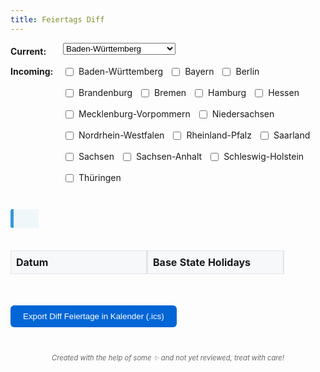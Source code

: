 ```yaml
---
title: Feiertags Diff
---
```


<div class="form-container">
  <div class="form-group">
    <label for="base-state" class="form-label">Current:</label>
    <select id="base-state" name="base-state" onchange="compareHolidays()">
      <option value="Baden-Württemberg">Baden-Württemberg</option>
      <option value="Bayern">Bayern</option>
      <option value="Berlin">Berlin</option>
      <option value="Brandenburg">Brandenburg</option>
      <option value="Bremen">Bremen</option>
      <option value="Hamburg">Hamburg</option>
      <option value="Hessen">Hessen</option>
      <option value="Mecklenburg-Vorpommern">Mecklenburg-Vorpommern</option>
      <option value="Niedersachsen">Niedersachsen</option>
      <option value="Nordrhein-Westfalen">Nordrhein-Westfalen</option>
      <option value="Rheinland-Pfalz">Rheinland-Pfalz</option>
      <option value="Saarland">Saarland</option>
      <option value="Sachsen">Sachsen</option>
      <option value="Sachsen-Anhalt">Sachsen-Anhalt</option>
      <option value="Schleswig-Holstein">Schleswig-Holstein</option>
      <option value="Thüringen">Thüringen</option>
    </select>
  </div>
  <div class="form-group">
    <label for="compare-states" class="form-label">Incoming:</label>
    <div id="compare-states" class="horizontal-checkboxes">
      <label><input type="checkbox" name="compare-state" value="Baden-Württemberg" onchange="compareHolidays()"> Baden-Württemberg</label>
      <label><input type="checkbox" name="compare-state" value="Bayern" onchange="compareHolidays()"> Bayern</label>
      <label><input type="checkbox" name="compare-state" value="Berlin" onchange="compareHolidays()"> Berlin</label>
      <label><input type="checkbox" name="compare-state" value="Brandenburg" onchange="compareHolidays()"> Brandenburg</label>
      <label><input type="checkbox" name="compare-state" value="Bremen" onchange="compareHolidays()"> Bremen</label>
      <label><input type="checkbox" name="compare-state" value="Hamburg" onchange="compareHolidays()"> Hamburg</label>
      <label><input type="checkbox" name="compare-state" value="Hessen" onchange="compareHolidays()"> Hessen</label>
      <label><input type="checkbox" name="compare-state" value="Mecklenburg-Vorpommern" onchange="compareHolidays()"> Mecklenburg-Vorpommern</label>
      <label><input type="checkbox" name="compare-state" value="Niedersachsen" onchange="compareHolidays()"> Niedersachsen</label>
      <label><input type="checkbox" name="compare-state" value="Nordrhein-Westfalen" onchange="compareHolidays()"> Nordrhein-Westfalen</label>
      <label><input type="checkbox" name="compare-state" value="Rheinland-Pfalz" onchange="compareHolidays()"> Rheinland-Pfalz</label>
      <label><input type="checkbox" name="compare-state" value="Saarland" onchange="compareHolidays()"> Saarland</label>
      <label><input type="checkbox" name="compare-state" value="Sachsen" onchange="compareHolidays()"> Sachsen</label>
      <label><input type="checkbox" name="compare-state" value="Sachsen-Anhalt" onchange="compareHolidays()"> Sachsen-Anhalt</label>
      <label><input type="checkbox" name="compare-state" value="Schleswig-Holstein" onchange="compareHolidays()"> Schleswig-Holstein</label>
      <label><input type="checkbox" name="compare-state" value="Thüringen" onchange="compareHolidays()"> Thüringen</label>
    </div>
  </div>
</div>

<div id="next-holiday" class="next-holiday">
  <!-- Next holiday information will be dynamically added here -->
</div>

<div id="result" class="diff-container">
  <table id="holidays-table">
    <thead>
      <tr>
        <th>Datum</th>
        <th id="base-state-header">Base State Holidays</th>
        <!-- Compare state headers will be dynamically added here -->
      </tr>
    </thead>
    <tbody id="holidays-table-body">
      <!-- Holiday rows will be dynamically added here -->
    </tbody>
  </table>
</div>

<button id="download-ics" class="download-button">Export Diff Feiertage in Kalender (.ics)</button>

<p class="disclaimer">Created with the help of some ✨ and not yet reviewed, treat with care!</p>

<style>
    .main-content {
        max-width: 80%;
        margin: 0 auto;
    }

    @media (max-width: 768px) {
        .main-content {
            max-width: 95%;
            margin: 0 auto;
        }

        .form-group {
            flex-direction: column;
        }

        .form-label {
            margin-bottom: 5px;
        }

        #base-state {
            width: 100%;
            max-width: none;
        }

        .horizontal-checkboxes {
            flex-direction: column;
            gap: 8px;
        }

        .horizontal-checkboxes label {
            margin-left: 0;
            font-size: 14px;
        }

        .next-holiday {
            font-size: 14px;
            padding: 10px;
        }

        /* Disable sticky columns on mobile */
        th:first-child,
        td:first-child,
        th:nth-child(2),
        td:nth-child(2) {
            position: static;
            min-width: 120px;
        }

        /* Adjust table for better mobile view */
        th, td {
            padding: 6px;
            min-width: 120px;
            font-size: 14px;
        }

        .download-button {
            width: 100%;
            margin: 15px 0;
            padding: 12px;
            font-size: 16px;
        }

        /* Make the table container full-width on mobile */
        .diff-container {
            margin: 0 -15px;
            width: calc(100% + 30px);
        }
    }


    @media (max-width: 768px) {
        .main-content {
            max-width: 95%;
            margin: 0 auto;
        }

        .form-group {
            flex-direction: column;
        }

        .form-label {
            margin-bottom: 5px;
        }

        #base-state {
            width: 100%;
            max-width: none;
        }

        .horizontal-checkboxes {
            flex-direction: column;
            gap: 8px;
        }

        .horizontal-checkboxes label {
            margin-left: 0;
            font-size: 14px;
        }

        .next-holiday {
            font-size: 14px;
            padding: 10px;
        }

        /* Disable sticky columns on mobile */
        th:first-child,
        td:first-child,
        th:nth-child(2),
        td:nth-child(2) {
            position: static;
            min-width: 120px;
        }

        /* Adjust table for better mobile view */
        th, td {
            padding: 6px;
            min-width: 120px;
            font-size: 14px;
        }

        .download-button {
            width: 100%;
            margin: 15px 0;
            padding: 12px;
            font-size: 16px;
        }

        /* Make the table container full-width on mobile */
        .diff-container {
            margin: 0 -15px;
            width: calc(100% + 30px);
        }
    }


    @media (max-width: 768px) {
        .main-content {
            max-width: 95%;
            margin: 0 auto;
        }

        .form-group {
            flex-direction: column;
        }

        .form-label {
            margin-bottom: 5px;
        }

        #base-state {
            width: 100%;
            max-width: none;
        }

        .horizontal-checkboxes {
            flex-direction: column;
            gap: 8px;
        }

        .horizontal-checkboxes label {
            margin-left: 0;
            font-size: 14px;
        }

        .next-holiday {
            font-size: 14px;
            padding: 10px;
        }

        /* Disable sticky columns on mobile */
        th:first-child,
        td:first-child,
        th:nth-child(2),
        td:nth-child(2) {
            position: static;
            min-width: 120px;
        }

        /* Adjust table for better mobile view */
        th, td {
            padding: 6px;
            min-width: 120px;
            font-size: 14px;
        }

        .download-button {
            width: 100%;
            margin: 15px 0;
            padding: 12px;
            font-size: 16px;
        }

        /* Make the table container full-width on mobile */
        .diff-container {
            margin: 0 -15px;
            width: calc(100% + 30px);
        }
    }


    @media (max-width: 768px) {
        .main-content {
            max-width: 95%;
            margin: 0 auto;
        }

        .form-group {
            flex-direction: column;
        }

        .form-label {
            margin-bottom: 5px;
        }

        #base-state {
            width: 100%;
            max-width: none;
        }

        .horizontal-checkboxes {
            flex-direction: column;
            gap: 8px;
        }

        .horizontal-checkboxes label {
            margin-left: 0;
            font-size: 14px;
        }

        .next-holiday {
            font-size: 14px;
            padding: 10px;
        }

        /* Disable sticky columns on mobile */
        th:first-child,
        td:first-child,
        th:nth-child(2),
        td:nth-child(2) {
            position: static;
            min-width: 120px;
        }

        /* Adjust table for better mobile view */
        th, td {
            padding: 6px;
            min-width: 120px;
            font-size: 14px;
        }

        .download-button {
            width: 100%;
            margin: 15px 0;
            padding: 12px;
            font-size: 16px;
        }

        /* Make the table container full-width on mobile */
        .diff-container {
            margin: 0 -15px;
            width: calc(100% + 30px);
        }
    }

    .diff-container {
        overflow-x: auto;
        position: relative;
    }
    table {
        width: 100%;
        border-collapse: separate;
        border-spacing: 0;
        table-layout: fixed;
        overflow: hidden;
    }

    th, td {
        padding: 8px;
        border: 1px solid #e1e4e8;
        text-align: left;
        min-width: 200px;
    }

    /* Sticky first two columns */
    th:first-child,
    td:first-child {
        position: sticky;
        left: 0;
        z-index: 2;
        background: white;
        border-right: 2px solid #e1e4e8;
    }

    th:nth-child(2),
    td:nth-child(2) {
        position: sticky;
        left: 200px; /* same as min-width */
        z-index: 1;
        background: white;
        border-right: 2px solid #e1e4e8;
    }

    th:first-child,
    th:nth-child(2) {
        z-index: 3;
        background: #f6f8fa;
    }

    tr:nth-child(odd) td:first-child,
    tr:nth-child(odd) td:nth-child(2) {
        background: #fafafa;
    }
    .added {
        background-color: #e6ffed;
        color: #22863a;
    }
    .removed {
        background-color: #ffeef0;
        color: #cb2431;
    }
    .horizontal-checkboxes {
        display: flex;
        flex-wrap: wrap;
        gap: 10px;
        padding-left: 0;
    }
    .horizontal-checkboxes label {
        display: flex;
        gap: 5px;

    }
    .next-holiday {
        margin: 20px 0;
        background-color: #f0f7fb;
        border-left: 5px solid #3498db;
        padding: 15px;
        padding-right: 25px;
        border-radius: 3px;
        display: inline-block;
        max-width: 100%;
    }
    .warning-icon {
        color: #d9534f;
        margin-left: 5px;
    }
    .form-container {
        margin-bottom: 20px;
    }
    .form-group {
        display: flex;
        align-items: flex-start;
        margin-bottom: 10px;
    }
    .form-group label {
        padding-top: 5px;
    }
    .form-label {
        min-width: 6em;
        font-weight: bold;
    }
    .disclaimer {
        text-align: center;
        font-style: italic;
        color: #666;
        margin-top: 2em;
        font-size: 0.8em;
    }
    .download-button {
        margin: 20px 0;
        padding: 10px 20px;
        background-color: #0366d6;
        color: white;
        border: none;
        border-radius: 6px;
        cursor: pointer;
    }
    .download-button:hover {
        background-color: #045cb5;
    }
</style>
<script>
  let holidays = {};

  async function fetchHolidays() {
    const response = await fetch('https://date.nager.at/api/v3/PublicHolidays/2024/DE');
    const data = await response.json();
    
    // Complete mapping of state codes to full names
    const stateMapping = {
      'DE-BW': 'Baden-Württemberg',
      'DE-BY': 'Bayern',
      'DE-BE': 'Berlin',
      'DE-BB': 'Brandenburg',
      'DE-HB': 'Bremen',
      'DE-HH': 'Hamburg',
      'DE-HE': 'Hessen',
      'DE-MV': 'Mecklenburg-Vorpommern',
      'DE-NI': 'Niedersachsen',
      'DE-NW': 'Nordrhein-Westfalen',
      'DE-RP': 'Rheinland-Pfalz',
      'DE-SL': 'Saarland',
      'DE-SN': 'Sachsen',
      'DE-ST': 'Sachsen-Anhalt',
      'DE-SH': 'Schleswig-Holstein',
      'DE-TH': 'Thüringen'
    };

    // Initialize holidays object
    holidays = Object.values(stateMapping).reduce((acc, state) => {
      acc[state] = [];
      return acc;
    }, {});

    // Transform API data into required format
    data.forEach(holiday => {
      const holidayData = {
        date: holiday.date,
        name: holiday.localName
      };

      // If holiday is global, add it to all states
      if (holiday.global) {
        Object.keys(holidays).forEach(state => {
          holidays[state].push({...holidayData});
        });
        return;
      }

      // Add holiday to specific states
      if (holiday.counties) {
        holiday.counties.forEach(county => {
          const stateName = stateMapping[county];
          if (stateName && holidays[stateName]) {
            holidays[stateName].push({...holidayData});
          }
        });
      }
    });

    // Sort holidays by date for each state
    Object.keys(holidays).forEach(state => {
      holidays[state].sort((a, b) => a.date.localeCompare(b.date));
    });

    compareHolidays();
  }

  function getQueryParams() {
    const params = new URLSearchParams(window.location.search);
    return {
      currentState: params.get('current'),
      incomingStates: params.getAll('incoming')
    };
  }

  function updateURL(baseState, compareStates) {
    const params = new URLSearchParams();
    params.set('current', baseState);
    compareStates.forEach(state => params.append('incoming', state));
    const newUrl = `${window.location.pathname}?${params.toString()}`;
    window.history.pushState({}, '', newUrl);
  }

  function getNextHoliday() {
    const today = new Date().toISOString().split('T')[0];
    const allHolidays = Object.values(holidays).flat();
    const futureHolidays = allHolidays.filter(holiday => holiday.date >= today);
    futureHolidays.sort((a, b) => new Date(a.date) - new Date(b.date));
    return futureHolidays[0];
  }

  function updateNextHolidaySection() {
    const nextHoliday = getNextHoliday();
    if (!nextHoliday) return;

    const baseState = document.getElementById('base-state').value;
    const compareStates = Array.from(document.querySelectorAll('input[name="compare-state"]:checked')).map(el => el.value);
    const selectedStates = [baseState, ...compareStates];

    const statesWithHoliday = selectedStates.filter(state => 
      holidays[state].some(holiday => holiday.date === nextHoliday.date)
    );
    const statesWithoutHoliday = selectedStates.filter(state => 
      !holidays[state].some(holiday => holiday.date === nextHoliday.date)
    );

    const formatStateList = (states) => {
      if (states.length === 0) return '';
      if (states.length === 1) return states[0];
      const lastState = states[states.length - 1];
      const otherStates = states.slice(0, -1);
      return `${otherStates.join(', ')} oder ${lastState}`;
    };

    const nextHolidayDiv = document.getElementById('next-holiday');
    nextHolidayDiv.innerHTML = `
      Nächster Feiertag ist <strong>${nextHoliday.name} am ${nextHoliday.date}</strong>
      ${statesWithHoliday.length ? `in ${formatStateList(statesWithHoliday.map(state => `${state} 😎`))}` : ''}
      ${statesWithoutHoliday.length ? `und nicht in ${formatStateList(statesWithoutHoliday.map(state => `${state} 👨‍💻`))}` : ''}.
    `;
  }

  function compareHolidays() {
    const baseState = document.getElementById('base-state').value;
    let compareStates = Array.from(document.querySelectorAll('input[name="compare-state"]:checked')).map(el => el.value);

    updateURL(baseState, compareStates);

    const baseHolidays = holidays[baseState] || [];
    const holidaysTableBody = document.getElementById('holidays-table-body');
    const holidaysTableHead = document.querySelector('#holidays-table thead tr');
    const baseStateHeader = document.getElementById('base-state-header');

    holidaysTableBody.innerHTML = '';
    baseStateHeader.textContent = `Current: ${baseState}`;
    holidaysTableHead.innerHTML = `<th>Date</th><th id="base-state-header">Current: ${baseState}</th>`;

    // Remove the base state from the compare states if it is selected
    compareStates = compareStates.filter(state => state !== baseState);

    compareStates.forEach(state => {
      const th = document.createElement('th');
      th.textContent = `Incoming: ${state}`;
      holidaysTableHead.appendChild(th);
    });

    const allDates = new Set(baseHolidays.map(holiday => holiday.date));
    compareStates.forEach(state => {
      holidays[state].forEach(holiday => allDates.add(holiday.date));
    });

    const sortedDates = Array.from(allDates).sort((a, b) => new Date(a) - new Date(b));

    sortedDates.forEach(date => {
      const tr = document.createElement('tr');
      const baseHoliday = baseHolidays.find(h => h.date === date);
      const baseTd = document.createElement('td');
      const dateTd = document.createElement('td');
      dateTd.textContent = date;

      let hasDiff = false;

      if (baseHoliday) {
        baseTd.textContent = `${baseHoliday.name}`;
      } else {
        baseTd.textContent = 'Kein Feiertag';
        baseTd.classList.add('removed');
        hasDiff = true;
      }
      tr.appendChild(dateTd);
      tr.appendChild(baseTd);

      compareStates.forEach(state => {
        const td = document.createElement('td');
        const stateHoliday = holidays[state].find(h => h.date === date);
        if (stateHoliday) {
          td.textContent = `${stateHoliday.name}`;
          if (!baseHoliday) {
            td.classList.add('added');
            hasDiff = true;
          }
        } else {
          td.textContent = 'Kein Feiertag';
          td.classList.add('removed');
          hasDiff = true;
        }
        tr.appendChild(td);
      });

      if (hasDiff) {
        dateTd.innerHTML += ' <span class="warning-icon">⚠️</span>';
      }

      holidaysTableBody.appendChild(tr);
    });

    // Remove the checkbox for the select base state
    document.querySelectorAll('input[name="compare-state"]').forEach(checkbox => {
      checkbox.parentElement.style.display = checkbox.value === baseState ? 'none' : 'flex';
    });

    updateNextHolidaySection();
  }

  function generateICS(conflicts) {
    const now = new Date().toISOString().replace(/[-:.]/g, '').split('T')[0];
    
    const icsContent = [
        'BEGIN:VCALENDAR',
        'VERSION:2.0',
        'PRODID:-//Feiertags-Diff//DE',
        ...conflicts.map(conflict => {
            const date = conflict.date.replace(/-/g, '');
            const uid = `${date}-${Math.random().toString(36).substr(2, 9)}`;
            const states = conflict.states.join(', ');
            
            return [
                'BEGIN:VEVENT',
                `UID:${uid}`,
                `DTSTAMP:${now}T000000Z`,
                `DTSTART;VALUE=DATE:${date}`,
                `DTEND;VALUE=DATE:${date}`,
                `STATUS:TENTATIVE`,
                `SUMMARY:${conflict.holiday} (Konflikt)`,
                `DESCRIPTION:Unterschiedliche Feiertage in: ${states}`,
                'END:VEVENT'
            ].join('\r\n');
        }),
        'END:VCALENDAR'
    ].join('\r\n');

    return icsContent;
}

function downloadICS() {
    const baseState = document.getElementById('base-state').value;
    const compareStates = Array.from(document.querySelectorAll('input[name="compare-state"]:checked')).map(el => el.value);
    const conflicts = [];

    // Get all dates with differences
    document.querySelectorAll('#holidays-table-body tr').forEach(row => {
        if (row.querySelector('.warning-icon')) {
            const date = row.cells[0].textContent.trim().replace(' ⚠️', '');
            const states = [baseState, ...compareStates];
            const stateHolidays = states.map(state => {
                const idx = states.indexOf(state) + 1;
                return row.cells[idx].textContent;
            });
            
            conflicts.push({
                date: date,
                holiday: stateHolidays.find(h => h !== 'Kein Feiertag') || 'Feiertags-Konflikt',
                states: states
            });
        }
    });

    const icsContent = generateICS(conflicts);
    const blob = new Blob([icsContent], { type: 'text/calendar;charset=utf-8' });
    const link = document.createElement('a');
    link.href = URL.createObjectURL(blob);
    link.download = 'feiertags-diff.ics';
    document.body.appendChild(link);
    link.click();
    document.body.removeChild(link);
}

  document.addEventListener('DOMContentLoaded', async () => {
    const { currentState, incomingStates } = getQueryParams();
    if (currentState) {
      document.getElementById('base-state').value = currentState;
    }
    incomingStates.forEach(state => {
      const checkbox = document.querySelector(`input[name="compare-state"][value="${state}"]`);
      if (checkbox) {
        checkbox.checked = true;
      }
    });
    await fetchHolidays();
    document.getElementById('download-ics').addEventListener('click', downloadICS);
  });
</script>
